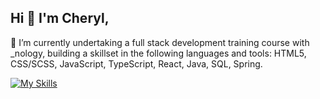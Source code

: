 ## Hi 👋 I'm Cheryl,

🔭 I’m currently undertaking a full stack development training course with _nology, building a skillset in the following languages and tools: HTML5, CSS/SCSS, JavaScript, TypeScript, React, Java, SQL, Spring.

[![My Skills](https://skillicons.dev/icons?i=html,css,sass,js,ts,react,java,spring,github&theme=light)](https://skillicons.dev)

